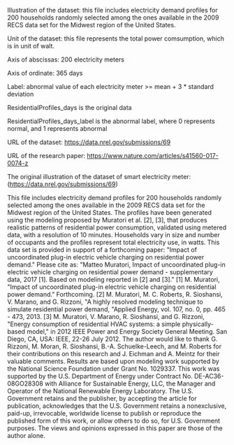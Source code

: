 Illustration of the dataset: this file includes electricity demand profiles for 200 households randomly selected among the ones available in the 2009 RECS data set for the Midwest region of the United States.

Unit of the dataset: this file represents the total power comsumption, which is in unit of walt.

Axis of abscissas: 200 electricity meters

Axis of ordinate: 365 days

Label: abnormal value of each electricity meter >= mean + 3 * standard deviation


ResidentialProfiles_days is the original data

ResidentialProfiles_days_label is the abnormal label, where 0 represents normal, and 1 represents abnormal


URL of the dataset: https://data.nrel.gov/submissions/69

URL of the research paper: https://www.nature.com/articles/s41560-017-0074-z


The original illustration of the dataset of smart electricity meter: (https://data.nrel.gov/submissions/69)

This file includes electricity demand profiles for 200 households randomly selected among the ones available in the 2009 RECS data set for the Midwest region of the United States. The profiles have been generated using the modeling proposed by Muratori et al. [2], [3], that produces realistic patterns of residential power consumption, validated using metered data, with a resolution of 10 minutes. Households vary in size and number of occupants and the profiles represent total electricity use, in watts. This data set is provided in support of a forthcoming paper: "Impact of uncoordinated plug-in electric vehicle charging on residential power demand." Please cite as: "Matteo Muratori, Impact of uncoordinated plug-in electric vehicle charging on residential power demand - supplementary data, 2017 [1]. Based on modeling reported in [2] and [3]." [1] M. Muratori, "Impact of uncoordinated plug-in electric vehicle charging on residential power demand." Forthcoming. [2] M. Muratori, M. C. Roberts, R. Sioshansi, V. Marano, and G. Rizzoni, "A highly resolved modeling technique to simulate residential power demand, "Applied Energy, vol. 107, no. 0, pp. 465 - 473, 2013. [3] M. Muratori, V. Marano, R. Sioshansi, and G. Rizzoni, "Energy consumption of residential HVAC systems: a simple physically-based model," in 2012 IEEE Power and Energy Society General Meeting. San Diego, CA, USA: IEEE, 22-26 July 2012. The author would like to thank G. Rizzoni, M. Moran, R. Sioshansi, B.-A. Schuelke-Leech, and M. Roberts for their contributions on this research and J. Eichman and A. Meintz for their valuable comments. Results are based upon modeling work supported by the National Science Foundation under Grant No. 1029337. This work was supported by the U.S. Department of Energy under Contract No. DE-AC36-08GO28308 with Alliance for Sustainable Energy, LLC, the Manager and Operator of the National Renewable Energy Laboratory. The U.S. Government retains and the publisher, by accepting the article for publication, acknowledges that the U.S. Government retains a nonexclusive, paid-up, irrevocable, worldwide license to publish or reproduce the published form of this work, or allow others to do so, for U.S. Government purposes. The views and opinions expressed in this paper are those of the author alone.